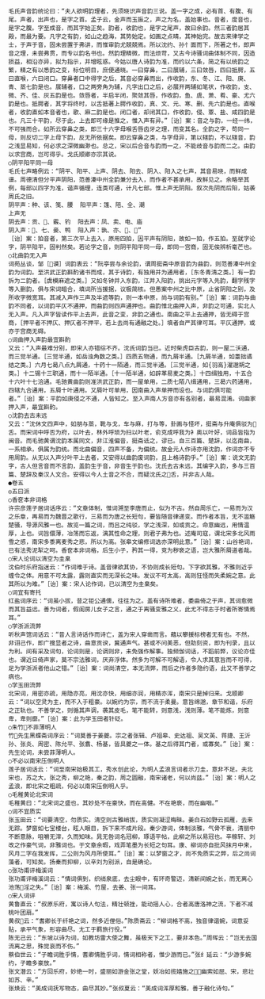 <!-- { "loadSidebar": true } -->
    毛氏声音韵统论曰：“夫人欲明韵理者，先须晓识声音韵三说。盖一字之成，必有首、有腹、有尾。声者，出声也，是字之首。孟子云，金声而玉振之，声之为名，盖始事也。音者，度音也，是字之腹。字至成音，而其字始正矣。韵者，收韵也，是字之尾声，故曰余韵。然三者韵居其殿，而最为要。凡字之有韵，如山之趋海，其势始定。如画之点晴，其神始完。故古来律学之士，于声于音，固未尝置于弗讲，而惟审韵尤兢兢焉。所以沈约、孙忄面而下，所著之书，即声音之理，未尝弗贯，而专以韵名书也。然韵理精微，而法烦苛，又古今诗骚词曲体制不同，因造损益，相沿亦异，拟为指示，并增眩惑。今姑以唐人诗韵为准，而约以六条，简之有以统韵之繁，精之有以悉韵之变，标位明目，庶便通晓。一曰穿鼻，二曰展辅，三曰敛唇，四曰抵腭，五曰直喉，六曰闭口。穿鼻者口中得字之后，其音必穿鼻而出，作收韵，东、冬、江、阳、庚、青、蒸七韵是也。展辅者，口之两旁角为辅，凡字出口之后，必展开两辅如笔状，作收韵，支、微、齐、佳、灰五韵是也。敛唇者，半启半闭，聚敛其唇，作收韵，鱼、虞、萧、肴、豪、尤六韵是也。抵腭者，其字将终时，以舌抵著上腭作收韵，真、文、元、寒、删、先六韵是也。直喉者，收韵直如本音者也，歌、麻二韵是也。闭口者，却闭其口，作收韵，侵、覃、盐、咸四韵是也。凡三十平韵，尽于此，上去即可缘是推之，惟入声有异。”［诒］案：音之与韵，一经一纬，不可强而合。如所云穿鼻之类，即三十六字母喉舌唇齿牙之理，而变其名。全韵之字，苟同一母，则反切二字上母下韵，反无所依据矣。即云穿鼻之类，与字母异，第以辖韵，不以辖音，韵之浅显易知，何必求之深微幽渺也。总之，宋以后合音与韵而一之，不能歧音与韵而二之。由韵以求宫商，岂可得乎。戈氏顺卿亦宗其说。
    ○阴平阳平同一母
    毛氏七声略例云：“阴平、阳平、上声、阴去、阳去、阴入、阳入之七声，其音易晓，而鲜成谱。周德清但分平声阴阳，范善溱中州全韵兼分去入，而作者不甚承用，故鲜见之。余略举其例，每部以四字为准，谐声循理，连类可通，计凡七部。惟上声无阴阳。叙次先阴而后阳，姑袭周氏之旧。
    阴平声：种、该、笺、腰  阳平声：篷、陪、全、潮
    上声无
    阴去声：贡、、霰、钓  阳去声：凤、卖、电、庙
    阴入声：、七、妾、鸭  阳入声：孰、亦、、”
    ［诒］案：拍音者，第三次平上去入，原用四拍，因平声有阴阳，故如一拍，作五拍。至就字论字，阴平阳平，固判然矣。若论字之音，则阴平阳平同一母，即同一宫商，固无俟辨析毫芒也。
    ○北曲韵无入声
    词苑丛谈，邹［谟］词韵衷云：“阮亭尝与余论韵，谓周挺斋中原音韵为曲韵，则范善溱中州全韵为词韵。至洪武正韵斟酌诸书而成，其于诗韵，有独用并为通用者，［东冬青清之类。］有一韵拆为二韵者。［虞模麻遮之类。］又如冬钟并入东韵，江并入阳韵，挑出元字等入先韵，翻字残字等入删韵，俱与宋词暗合，填词所当援据，议极简核。但愚案中州之比中原，止省阴阳之别，及所收字微宽耳。其减入声作三声及半遮等韵，则一本中原，尚与词韵有别。”［诒］案：词韵与曲韵不同者，以词韵平仄不通押，而曲韵则四声通押也。曲韵惟北曲押入声，非韵之可通，实北人无入声。凡入声字皆读作平上去声，此音之变，非韵之通也。南曲之平上去通押，皆无碍于宫商，［押平者不押仄、押仄者不押平，若上去尚有通融之处。］填者自严其律可耳。平仄通押，或亦于宫商无碍。
    ○词曲押入声韵最宜斟酌
    又云：“入声最难分别，即宋人亦错综不齐。沈氏词韵当已。近时柴虎臣古韵，则一屋二沃通，而三觉半通。［三觉半通，如岳浊角数之类。］四质五物通，而九屑半通。［九屑半通，如耋拙谲结之类。］六月七曷八点九屑通，十药十一陌通，而三觉半通。［三觉半通，如{羽高}濯邈朔之类。］十二锡十三职通，而十一陌半通。［十一陌半通，如辟革易麦之类。］十四缉独用，十五合十六叶十七洽通。毛驰黄曲韵则准洪武正韵，而一屋单用，二质七陌八缉通用，三曷六药通用，四辖九合通用，五屑十叶通用。又屑叶可单用，因南曲入声单押而设也。与词韵俱可能者。”［诒］案：平韵如庚侵之不通，人皆知之。至入声南人方音亦有各别者，最易混淆。词曲家押入声，最宜斟酌。
    ○沈韵去古未远
    又云：“沈休文四声中，如朋与蒸，靴与戈，车与麻，打与等，卦画与怪坏，挺斋与升庵俱驳为舌。而宋词中呼否为府，以叶去，林外呼琐为扫以叶老，俞克成呼我为衤奥以叶好，词品皆指为闽音。而毛驰黄谓沈韵本属同文，非江淮偏音，挺斋诋之，谬已。自三百篇、楚辞，以迄南曲，一系相承，俱属为韵统。而北曲偏音，四声不备，为偏统。故金元人作诗亦用沈韵，作词亦不专用周韵。从无以入声分叶平上去者，又安得以曲韵废词韵，且上格诗韵乎。”［诒］案：说文无韵字，古人但言音而不言韵，盖韵生于音，非音生于韵也。沈氏去古未远，其编字入韵，多与三百篇、楚辞及秦汉人文合。安得以今人土音之不合，而疑沈氏之舌，并非古人哉。
    ●卷五
    ◎五曰派
    ○香奁本非词格
    许宗彦莲子居词话序云：“文章体制，惟词溯至李唐而止，似为不古。然自周乐亡，一易而为汉之乐章，再易而为魏晋之歌行，三易而为唐之长短句，要皆随音律递变。而作者本旨，无不滥觞楚骚，导源风雅一也。故览一篇之词，而吕之纯驳，学之浅深，如或贡之。命意幽远，用情温厚，上也。词旨儇薄，冶荡而忘返，漓其性命之理，则君子弗为也。述庵司寇，谓北宋多北风雨雪之感，南宋多黍离麦秀之悲，所以为高。张皋文编修词选亦深明此意。”［诒］案：山谷艳词，已有法秀泥犁之呵。香奁本非词格，后生小子，矜其一得，竞为秽亵之语，岂大雅所屑道者哉。
    ○宋人论词以清空为圭臬
    沈伯时乐府指迷云：“作词难于诗。盖音律欲其协，不协则成长短句。下字欲其雅，不雅则近乎缠令之体。用意不可太露，露则直实而无深长之味。发议不可太高，高则狂怪而失柔婉之意。此其所以为难。”［诒］案：宋人论作词，已以清空为圭臬矣。
    ○词宜有寄托
    红盐词序云：“词虽小拔，昔之钜公通儒，往往为之。盖有诗所难者，委曲倚之于声，其词愈微而其旨益远。善为词者，假闺房儿女子之言，通之于离骚变雅之义，此尤不得志于时者所寄情焉耳。”
    ○学浙派流弊
    听秋声馆词话云：“昔人言诗话作而诗亡，盖为宋人穿凿而言。藉以攀援标榜者无有也。不然，非诩己作，即广搜显者之诗，曲意贡谀，冀通声气。甚或不问美恶，但助刻资，即为刊录，且以为利。间有采及词句，论词则是，论调则非，未免强作解事。独频伽词话，不蹈前弊，议论亦佳也。谓近日倚声家，莫不宗法雅词，厌弃浮体。然多为可解不可解语，令人求其意旨而不可得，足为学浙派者他山之错。”［诒］案：词尚清空，本无流弊，而后之作者多隐约语，此又不善学之病也。
    ○学玉田流弊
    北宋词，用密亦疏，用隐亦亮，用沈亦快，用细亦润，用精亦浑，南宋只是掉归来。戈顺卿云：“词以空灵为主，而不入于粗豪。以婉约为宗，而不流于柔曼。意旨绵邈，章节和谐，乐府之正轨也。不善学之，则循其声调，袭其皮毛，笔不能转，则意浅，浅则薄。笔不能炼，则意卑，卑则靡。”［诒］案：此为学玉田者针砭。
    ○朱竹不菲薄明人
    竹先生黑蝶斋词序云：“词莫善于姜夔。宗之者张辑、卢祖皋、史达祖、吴文英、蒋捷、王沂孙、张炎、周密、陈允平、张翥、杨基，皆具夔之一体。基之后得其门者，或寡矣。”［诒］案：先生论词，未尝菲薄明人。
    ○不必以南宋压倒明人
    莲子居词话云：“词至南宋始极其工，秀水创此论，为明人孟浪言词者示刀圭，意非不足。夫北宋也，苏之大，张之秀，柳之艳，秦之韵，周之圆融，南宋诸老，何以尚兹。”［诒］案：明人之孟浪，即北宋之粗疏，何必以南宋压倒明人乎。
    ○毛稚黄论北宋词
    毛稚黄曰：“北宋词之盛也，其妙处不在豪快，而在高健。不在艳亵，而在幽咽。”
    ○词不宜质实
    张玉田云：“词要清空，勿质实。清空则古雅峭拔，质实则凝涩晦昧。姜白石如野云孤雁，去来无踪。梦窗如七宝楼台，眩人眼目，拆下来不成片段。秦少游词，体制淡雅，气骨不衰，清丽中不断意脉，咀嚼无滓，久而知味。晁无咎词名冠柳，琢语平帖，此柳之所以易冠也。辛稼轩、刘改之作豪气词，非雅词也。于文章余暇，戏弄笔墨为长短之句耳。康、柳词亦自批风抹月中来，风月二字在我发挥，二公则为风月所使耳。”［诒］案：以梦窗之才，尚不免质实之弊，后之尚词藻者，可知矣。扬秦而抑柳，以辛刘为别派，自是确论。
    ○张功甫评梅溪词
    张功甫评梅溪词云：“情词俱到，织绡泉底，去尘眼中，有环奇警迈，清新间婉之长，而无离心池荡淫之失。”［诒］案：梅溪、竹屋，去姜、张一间耳。
    ○宋人词评
    黄鲁直云：“叔原乐府，寓以诗人句法，精壮顿挫，能动摇人心，合者高唐洛神之流，下者不减桃叶团扇。”
    黄叔云：“耆卿长于纤艳之词，然多近俚俗。”陈质斋云：“柳词格不高，独音律谐婉，词意妥贴，承平气象，形容曲尽。尢工于羁旅行役。”
    陈无己云：“东坡以诗为词，如教坊雷大使之舞，虽极天下之工，要非本色。”周晖云：“岂无去国流离之思，殊觉哀而不伤。”
    蔡伯世云：“子瞻词胜乎情，耆卿情胜乎词，情词相称者，惟少游而已。”张纟延云：“少游多婉约，子瞻多豪放。”
    张文潜云：“方回乐府，妙绝一时，盛丽如游金张之堂，妖冶如揽嫱施之，幽索如屈、宋，悲壮如苏、辛。”
    张焕云：“美成词抚写物态，曲尽其妙。”张叔夏云：“美成词浑厚和雅，善于融化诗句。”
